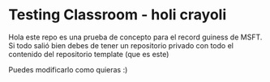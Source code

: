 # Testing Classroom - holi crayoli
Hola este repo es una prueba de concepto para el record guiness de MSFT. Si todo salió bien debes de tener un repositorio privado con todo el contenido del repositorio template (que es este)

Puedes modificarlo como quieras :)
